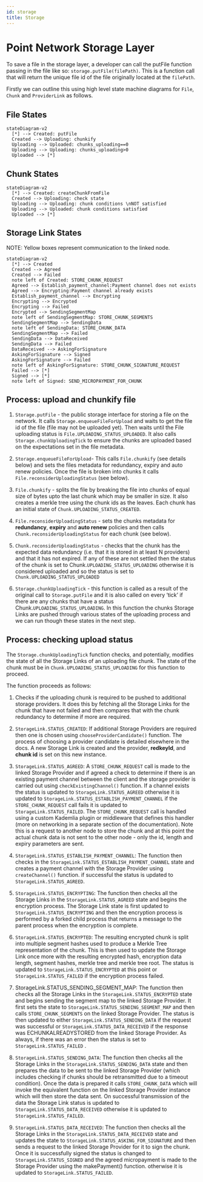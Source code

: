 ```yaml
---
id: storage
title: Storage
---
```


# Point Network Storage Layer

To save a file in the storage layer, a developer can call the putFile function passing in the file like so: `storage.putFile(filePath)`. This is a function call that will return the unique file id of the file originally located at the `filePath`.

Firstly we can outline this using high level state machine diagrams for `File`, `Chunk` and `ProviderLink` as follows.

## File States

```mermaid
stateDiagram-v2
  [*] --> Created: putFile
  Created --> Uploading: chunkify
  Uploading --> Uploaded: chunks_uploading==0
  Uploading --> Uploading: chunks_uploading>0
  Uploaded --> [*]
```

## Chunk States

```mermaid
stateDiagram-v2
  [*] --> Created: createChunkFromFile
  Created --> Uploading: check state
  Uploading --> Uploading: chunk conditions \nNOT satisfied
  Uploading --> Uploaded: chunk conditions satisfied
  Uploaded --> [*]
```

## Storage Link States

NOTE: Yellow boxes represent communication to the linked node.

```mermaid
stateDiagram-v2
  [*] --> Created
  Created --> Agreed
  Created --> Failed
  note left of Created: STORE_CHUNK_REQUEST
  Agreed --> Establish_payment_channel:Payment channel does not exists
  Agreed --> Encrypting:Payment channel already exists
  Establish_payment_channel --> Encrypting
  Encrypting --> Encrypted
  Encrypting --> Failed
  Encrypted --> SendingSegmentMap
  note left of SendingSegmentMap: STORE_CHUNK_SEGMENTS
  SendingSegmentMap --> SendingData
  note left of SendingData: STORE_CHUNK_DATA
  SendingSegmentMap --> Failed
  SendingData --> DataReceived
  SendingData --> Failed
  DataReceived --> AskingForSignature
  AskingForSignature --> Signed
  AskingForSignature --> Failed
  note left of AskingForSignature: STORE_CHUNK_SIGNATURE_REQUEST
  Failed --> [*]
  Signed --> [*]
  note left of Signed: SEND_MICROPAYMENT_FOR_CHUNK
```

## Process: upload and chunkify file

1. `Storage.putFile` - the public storage interface for storing a file on the network. It calls `Storage.enqueueFileForUpload` and waits to get the file id of the file (file may not be uploaded yet). Then waits until the File uploading status is `File.UPLOADING_STATUS_UPLOADED`. It also calls `Storage.chunkUploadingTick` to ensure the chunks are uploaded based on the expectations set in the file metadata.

1. `Storage.enqueueFileForUpload`- This calls `File.chunkify` (see details below) and sets the files metadata for redundancy, expiry and auto renew policies. Once the file is broken into chunks it calls `File.reconsiderUploadingStatus` (see below).

1. `File.chunkify` - splits the file by breaking the file into chunks of equal size of bytes upto the last chunk which may be smaller in size. It also creates a merkle tree using the chunk ids as the leaves. Each chunk has an initial state of `Chunk.UPLOADING_STATUS_CREATED`.

1. `File.reconsiderUploadingStatus` - sets the chunks metadata for **redundancy**, **expiry** and **auto renew** policies and then calls `Chunk.reconsiderUploadingStatus` for each chunk (see below).

1. `Chunk.reconsiderUploadingStatus` - checks that the chunk has the expected data redundancy (i.e. that it is stored in at least N providers) and that it has not expired. If any of these are not settled then the status of the chunk is set to Chunk.`UPLOADING_STATUS_UPLOADING` otherwise it is considered uploaded and so the status is set to `Chunk.UPLOADING_STATUS_UPLOADED`

1. `Storage.chunkUploadingTick` - this function is called as a result of the original call to `Storage.putFile` and it is also called on every ‘tick’ if there are any chunks that have a status Chunk.`UPLOADING_STATUS_UPLOADING`. In this function the chunks Storage Links  are pushed through various states of the uploading process and we can run though these states in the next step.

## Process: checking upload status

The `Storage.chunkUploadingTick` function checks, and potentially, modifies the state of all the Storage Links of an uploading file chunk. The state of the chunk must be in `Chunk.UPLOADING_STATUS_UPLOADING` for this function to proceed.

The function proceeds as follows:

1. Checks if the uploading chunk is required to be pushed to additional storage providers. It does this by fetching all the Storage Links for the chunk that have not failed and then compares that with the chunk redundancy to determine if more are required.

1. `StorageLink.STATUS_CREATED`: If additional Storage Providers are required then one is chosen using `chooseProviderCandidate()` function. The process of choosing a provider candidate is detailed elsewhere in the docs. A new Storage Link is created and the provider, **redkeyId**, and **chunk id** is set on this new instance.

1. `StorageLink.STATUS_AGREED`: A `STORE_CHUNK_REQUEST` call is made to the linked Storage Provider and if agreed a check to determine if there is an existing payment channel between the client and the storage provider is carried out using `checkExistingChannel()` function. If a channel exists the status is updated to `StorageLink.STATUS_AGREED` otherwise it is updated to `StorageLink.STATUS_ESTABLISH_PAYMENT_CHANNEL` if the `STORE_CHUNK_REQUEST` call fails it is updated to `StorageLink.STATUS_FAILED`. The `STORE_CHUNK_REQUEST` call is handled using a custom Kademlia plugin or middleware that defines this handler (more on networking in a separate section of the documentation). Note this is a request to another node to store the chunk and at this point the actual chunk data is not sent to the other node - only the id, length and expiry parameters are sent.

1. `StorageLink.STATUS_ESTABLISH_PAYMENT_CHANNEL`: The function then checks in the  `StorageLink.STATUS_ESTABLISH_PAYMENT_CHANNEL` state and creates a payment channel with the Storage Provider using `createChannel()` function. if successful the status is updated to `StorageLink.STATUS_AGREED`.

1. `StorageLink.STATUS_ENCRYPTING`: The function then checks all the Storage Links in the `StorageLink.STATUS_AGREED` state and begins the encryption process. The Storage Link state is first updated to `StorageLink.STATUS_ENCRYPTING`  and then the encryption process is performed by a forked child process that returns a message to the parent process when the encryption is complete.

1. `StorageLink.STATUS_ENCRYPTED`: The resulting encrypted chunk is split into multiple segment hashes used to produce a Merkle Tree representation of the chunk. This is then used to update the Storage Link once more with the resulting encrypted hash, encryption data length, segment hashes, merkle tree and merkle tree root. The status is updated to `StorageLink.STATUS_ENCRYPTED` at this point or `StorageLink.STATUS_FAILED` if the encryption process failed.

1. StorageLink.STATUS_SENDING_SEGMENT_MAP: The function then checks all the Storage Links in the `StorageLink.STATUS_ENCRYPTED` state and begins sending the segment map to the linked Storage Provider. It first sets the state to `StorageLink.STATUS_SENDING_SEGMENT_MAP` and then calls `STORE_CHUNK_SEGMENTS` on the linked Storage Provider. The status is then updated to either `StorageLink.STATUS_SENDING_DATA` if the request was successful or `StorageLink.STATUS_DATA_RECEIVED` if the response was ECHUNKALREADYSTORED from the linked Storage Provider. As always, if there was an error then the status is set to `StorageLink.STATUS_FAILED` .

1. `StorageLink.STATUS_SENDING_DATA`: The function then checks all the Storage Links in the `StorageLink.STATUS_SENDING_DATA` state and then prepares the data to be sent to the linked Storage Provider (which includes checking if chunks should be retransmitted due to a timeout condition). Once the data is prepared it calls `STORE_CHUNK_DATA`  which will invoke the equivalent function on the linked Storage Provider instance which will then store the data sent. On successful transmission of the data the Storage Link status is updated to `StorageLink.STATUS_DATA_RECEIVED` otherwise it is updated to `StorageLink.STATUS_FAILED`.

1. `StorageLink.STATUS_DATA_RECEIVED`: The function then checks all the Storage Links in the `StorageLink.STATUS_DATA_RECEIVED` state and updates the state to `StorageLink.STATUS_ASKING_FOR_SIGNATURE` and then sends a request to the linked Storage Provider for it to sign the chunk. Once it is successfully signed the status is changed to `StorageLink.STATUS_SIGNED` and the agreed micropayment is made to the Storage Provider using the makePayment() function. otherwise it is updated to `StorageLink.STATUS_FAILED`.
